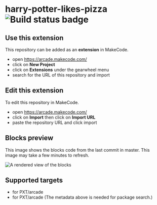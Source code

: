 # harry-potter-likes-pizza ![Build status badge](https://github.com/potterheadmin/harry-potter-likes-pizza/workflows/MakeCode/badge.svg)



## Use this extension

This repository can be added as an **extension** in MakeCode.

* open https://arcade.makecode.com/
* click on **New Project**
* click on **Extensions** under the gearwheel menu
* search for the URL of this repository and import

## Edit this extension

To edit this repository in MakeCode.

* open https://arcade.makecode.com/
* click on **Import** then click on **Import URL**
* paste the repository URL and click import

## Blocks preview

This image shows the blocks code from the last commit in master.
This image may take a few minutes to refresh.

![A rendered view of the blocks](https://github.com/potterheadmin/harry-potter-likes-pizza/raw/master/.makecode/blocks.png)

## Supported targets

* for PXT/arcade
* for PXT/arcade
(The metadata above is needed for package search.)

